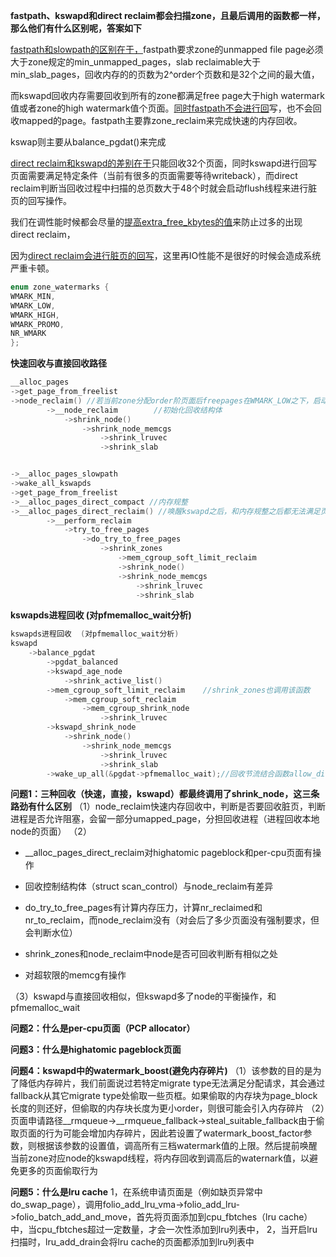 **fastpath、kswapd和direct reclaim都会扫描zone，且最后调用的函数都一样，那么他们有什么区别呢，答案如下**

<u>fastpath和slowpath的区别在于，</u>fastpath要求zone的unmapped file page必须大于zone规定的min_unmapped_pages，slab reclaimable大于min_slab_pages，回收内存的的页数为2^order个页数和是32个之间的最大值，

而kswapd回收内存需要回收到所有的zone都满足free page大于high watermark值或者zone的high watermark值个页面。<u/>同时fastpath不会进行回</u>写，也不会回收mapped的page。fastpath主要靠zone_reclaim来完成快速的内存回收。

kswap则主要从balance_pgdat()来完成

<u>direct reclaim和kswapd的差别在于</u>只能回收32个页面，同时kswapd进行回写页面需要满足特定条件（当前有很多的页面需要等待writeback），而direct reclaim判断当回收过程中扫描的总页数大于48个时就会启动flush线程来进行脏页的回写操作。

我们在调性能时候都会尽量的<u>提高extra_free_kbytes的值</u>来防止过多的出现direct reclaim，

因为<u>direct reclaim会进行脏页的回写</u>，这里再IO性能不是很好的时候会造成系统严重卡顿。

```c
enum zone_watermarks { 
WMARK_MIN,
WMARK_LOW,
WMARK_HIGH,
WMARK_PROMO,
NR_WMARK
};
```

**快速回收与直接回收路径**

```c
__alloc_pages
->get_page_from_freelist
->node_reclaim() //若当前zone分配order阶页面后freepages在WMARK_LOW之下，启动快速回收
        ->__node_reclaim        //初始化回收结构体
            ->shrink_node()
                ->shrink_node_memcgs
                    ->shrink_lruvec
                    ->shrink_slab


->__alloc_pages_slowpath
->wake_all_kswapds
->get_page_from_freelist
->__alloc_pages_direct_compact //内存规整
->__alloc_pages_direct_reclaim() //唤醒kswapd之后，和内存规整之后都无法满足页面分配，进入直接内存回收
        ->__perform_reclaim
            ->try_to_free_pages
                ->do_try_to_free_pages
                    ->shrink_zones
                        ->mem_cgroup_soft_limit_reclaim
                        ->shrink_node()
                        ->shrink_node_memcgs
                            ->shrink_lruvec
                            ->shrink_slab
```

**kswapds进程回收 (对pfmemalloc_wait分析)**

```c
kswapds进程回收  (对pfmemalloc_wait分析)
kswapd    
    ->balance_pgdat
        ->pgdat_balanced
        ->kswapd_age_node
            ->shrink_active_list()
        ->mem_cgroup_soft_limit_reclaim    //shrink_zones也调用该函数
            ->mem_cgroup_soft_reclaim
                ->mem_cgroup_shrink_node
                    ->shrink_lruvec
        ->kswapd_shrink_node
            ->shrink_node()
                ->shrink_node_memcgs
                    ->shrink_lruvec
                    ->shrink_slab
        ->wake_up_all(&pgdat->pfmemalloc_wait);//回收节流结合函数allow_direct_reclaim
```

**问题1：三种回收（快速，直接，kswapd）都最终调用了shrink_node，这三条路劲有什么区别**
（1）node_reclaim快速内存回收中，判断是否要回收脏页，判断进程是否允许阻塞，会留一部分umapped_page，分担回收进程（进程回收本地node的页面）
（2）

- __alloc_pages_direct_reclaim对highatomic pageblock和per-cpu页面有操作

- 回收控制结构体（struct scan_control）与node_reclaim有差异

- do_try_to_free_pages有计算内存压力，计算nr_reclaimed和nr_to_reclaim，而node_reclaim没有（对会后了多少页面没有强制要求，但会判断水位）

- shrink_zones和node_reclaim中node是否可回收判断有相似之处

- 对超软限的memcg有操作

（3）kswapd与直接回收相似，但kswapd多了node的平衡操作，和pfmemalloc_wait

**问题2：什么是per-cpu页面（PCP allocator）**

**问题3：什么是highatomic pageblock页面**

**问题4：kswapd中的watermark_boost(避免内存碎片)**
（1）该参数的目的是为了降低内存碎片，我们前面说过若特定migrate type无法满足分配请求，其会通过fallback从其它migrate type处偷取一些页框。如果偷取的内存块为page_block长度的则还好，但偷取的内存块长度为更小order，则很可能会引入内存碎片
（2）页面申请路径__rmqueue->__rmqueue_fallback->steal_suitable_fallback由于偷取页面的行为可能会增加内存碎片，因此若设置了watermark_boost_factor参数，则根据该参数的设置值，调高所有三档watermark值的上限。然后提前唤醒当前zone对应node的kswapd线程，将内存回收到调高后的waternark值，以避免更多的页面偷取行为

**问题5：什么是lru cache**
1，在系统申请页面是（例如缺页异常中do_swap_page），调用folio_add_lru_vma->folio_add_lru->folio_batch_add_and_move，首先将页面添加到cpu_fbtches（lru cache）中，当cpu_fbtches超过一定数量，才会一次性添加到lru列表中，
2，当开启lru扫描时，lru_add_drain会将lru cache的页面都添加到lru列表中
